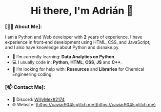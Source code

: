 ### <div align="center"><h1>Hi there, I'm Adrián 👋</h1></div>  

### [🙋‍♂️ About Me]:
I am a Python and Web developer with <b>2</b> years of experience. I have experience in front-end development using HTML, CSS, and JavaScript, and I also have knowledge about Python and disnake.py.

- 📕 I’m currently learning: <b>Data Analytics on Python</b>.
- 💻 I usually code in: <b>Python</b>, <b>HTML</b>, <b>CSS</b>, <b>JS</b> and <b>C++</b>.
- 🤔 I’m looking for help with: <b>Resources</b> and <b>Libraries</b> for Chemical Engineering coding.

### [📫 Contact Me]:

- 💭 Discord: [WillyMex#2174](https://discordapp.com/users/485235416673419266)
- 🌐 Website: [https://caviar9045.glitch.me](https://caviar9045.glitch.me)

<!--
**Caviar9045/Caviar9045** is a ✨ _special_ ✨ repository because its `README.md` (this file) appears on your GitHub profile.

Here are some ideas to get you started:

- 🔭 I’m currently working on ...
- 🌱 I’m currently learning ...
- 👯 I’m looking to collaborate on ...
- 🤔 I’m looking for help with ...
- 💬 Ask me about ...
- 📫 How to reach me: ...
- 😄 Pronouns: ...
- ⚡ Fun fact: ...
-->
